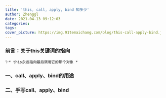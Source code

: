 ```yaml
---
title: 'this, call, apply, bind 知多少'
author: Zhenggl
date: 2021-04-13 09:12:03
categories:
tags:
cover_picture: https://img.91temaichang.com/blog/this-call-apply-bind.jpeg
---
```


### 前言：关于this关键词的指向
✨`* this永远指向最后调用它的那个对象 *`
### 一、call、apply、bind的用途
### 二、手写call、apply、bind

